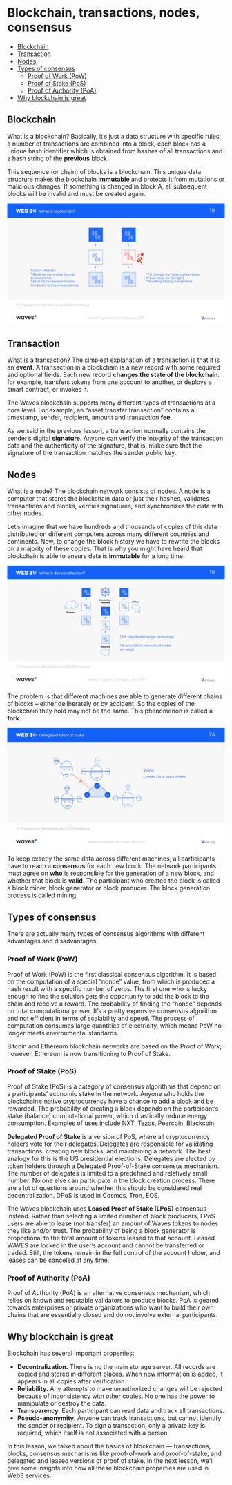 # Blockchain, transactions, nodes, consensus

- [Blockchain](#blockchain)
- [Transaction](#transaction)
- [Nodes](#nodes)
- [Types of consensus](#types-of-consensus)
  - [Proof of Work (PoW)](#proof-of-work-pow)
  - [Proof of Stake (PoS)](#proof-of-stake-pos)
  - [Proof of Authority (PoA)](#proof-of-authority-poa)
- [Why blockchain is great](#why-blockchain-is-great)

## Blockchain

What is a blockchain? Basically, it’s just a data structure with specific rules: a number of transactions are combined into a block, each block has a unique hash identifier which is obtained from hashes of all transactions and a hash string of the **previous** block.

This sequence (or chain) of blocks is a blockchain. This unique data structure makes the blockchain **immutable** and protects it from mutations or malicious changes. If something is changed in block A, all subsequent blocks will be invalid and must be created again.

![](./_static/blockchain.png)

## Transaction

What is a transaction? The simplest explanation of a transaction is that it is an **event**. A transaction in a blockchain is a new record with some required and optional fields. Each new record **changes the state of the blockchain**: for example, transfers tokens from one account to another, or deploys a smart contract, or invokes it.

The Waves blockchain supports many different types of transactions at a core level. For example, an “asset transfer transaction” contains a timestamp, sender, recipient, amount and transaction **fee**.

As we said in the previous lesson, a transaction normally contains the sender’s digital **signature**. Anyone can verify the integrity of the transaction data and the authenticity of the signature, that is, make sure that the signature of the transaction matches the sender public key.

## Nodes

What is a node? The blockchain network consists of nodes. A node is a computer that stores the blockchain data or just their hashes, validates transactions and blocks, verifies signatures, and synchronizes the data with other nodes.

Let’s imagine that we have hundreds and thousands of copies of this data distributed on different computers across many different countries and continents. Now, to change the block history we have to rewrite the blocks on a majority of these copies. That is why you might have heard that blockchain is able to ensure data is **immutable** for a long time.

![](./_static/nodes.png)

The problem is that different machines are able to generate different chains of blocks – either deliberately or by accident. So the copies of the blockchain they hold may not be the same. This phenomenon is called a **fork**.

![](./_static/fork.png)

To keep exactly the same data across different machines, all participants have to reach a **consensus** for each new block. The network participants must agree on **who** is responsible for the generation of a new block, and whether that block is **valid**. The participant who created the block is called a block miner, block generator or block producer. The block generation process is called mining.

## Types of consensus

There are actually many types of consensus algorithms with different advantages and disadvantages.

### Proof of Work (PoW)

Proof of Work (PoW) is the first classical consensus algorithm. It is based on the computation of a special “nonce” value, from which is produced a hash result with a specific number of zeros. The first one who is lucky enough to find the solution gets the opportunity to add the block to the chain and receive a reward. The probability of finding the “nonce” depends on total computational power. It’s a pretty expensive consensus algorithm and not efficient in terms of scalability and speed. The process of computation consumes large quantities of electricity, which means PoW no longer meets environmental standards.

Bitcoin and Ethereum blockchain networks are based on the Proof of Work; however, Ethereum is now transitioning to Proof of Stake.

### Proof of Stake (PoS)

Proof of Stake (PoS) is a category of consensus algorithms that depend on a participants’ economic stake in the network. Anyone who holds the blockchain’s native cryptocurrency have a chance to add a block and be rewarded. The probability of creating a block depends on the participant’s stake (balance) computational power, which drastically reduce energy consumption. Examples of uses include NXT, Tezos, Peercoin, Blackcoin.

**Delegated Proof of Stake** is a version of PoS, where all cryptocurrency holders vote for their delegates. Delegates are responsible for validating transactions, creating new blocks, and maintaining a network. The best analogy for this is the US presidential elections. Delegates are elected by token holders through a Delegated Proof-of-Stake consensus mechanism. The number of delegates is limited to a predefined and relatively small number. No one else can participate in the block creation process. There are a lot of questions around whether this should be considered real decentralization. DPoS is used in Cosmos, Tron, EOS.

The Waves blockchain uses **Leased Proof of Stake (LPoS)** consensus instead. Rather than selecting a limited number of block producers, LPoS users are able to lease (not transfer) an amount of Waves tokens to nodes they like and/or trust. The probability of being a block generator is proportional to the total amount of tokens leased to that account. Leased WAVES are locked in the user’s account and cannot be transferred or traded. Still, the tokens remain in the full control of the account holder, and leases can be canceled at any time.

### Proof of Authority (PoA)

Proof of Authority (PoA) is an alternative consensus mechanism, which relies on known and reputable validators to produce blocks. PoA is geared towards enterprises or private organizations who want to build their own chains that are essentially closed and do not involve external participants. 

## Why blockchain is great

Blockchain has several important properties:

- **Decentralization.** There is no the main storage server. All records are copied and stored in different places. When new information is added, it appears in all copies after verification.
- **Reliability.** Any attempts to make unauthorized changes will be rejected because of inconsistency with other copies. No one has the power to manipulate or destroy the data.
- **Transparency.** Each participant can read data and track all transactions.
- **Pseudo-anonymity.** Anyone can track transactions, but cannot identify the sender or recipient. To sign a transaction, only a private key is required, which itself is not associated with a person.

In this lesson, we talked about the basics of blockchain — transactions, blocks, consensus mechanisms like proof-of-work and proof-of-stake, and delegated and leased versions of proof of stake. In the next lesson, we'll give some insights into how all these blockchain properties are used in Web3 services.
